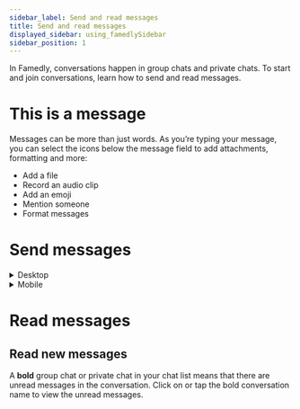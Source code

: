```yaml
---
sidebar_label: Send and read messages
title: Send and read messages
displayed_sidebar: using_famedlySidebar
sidebar_position: 1
---
```


In Famedly, conversations happen in group chats and private chats. To start and join conversations, learn how to send and read messages.

# This is a message

Messages can be more than just words. As you’re typing your message, you can select the icons below the message field to add attachments, formatting and more:

- Add a file
- Record an audio clip
- Add an emoji
- Mention someone
- Format messages

# **Send messages**


  
<details>
<summary>Desktop</summary>

1. Open a group chat or private chat that you’d like to send a message to.
2. Click on the message input field.
3. Type your message and add any emoji, mentions or formatting that you want. 
4. Press **Enter** or click → to send it.
    
<aside>
    🚧 **Tip**: With shift + enter, you can jump in a new line.
    
</aside>

</details>

    
<details>
<summary>Mobile</summary>

1. Open a group chat or private chat that you’d like to send a message to.
2. Tap on the message input field.
3. Type your message and add any emoji, mentions or formatting that you want. 
4. Tap → to send it.

</details>

# **Read messages**

## **Read new messages**

A **bold** group chat or private chat in your chat list means that there are unread messages in the conversation. Click on or tap the bold conversation name to view the unread messages.